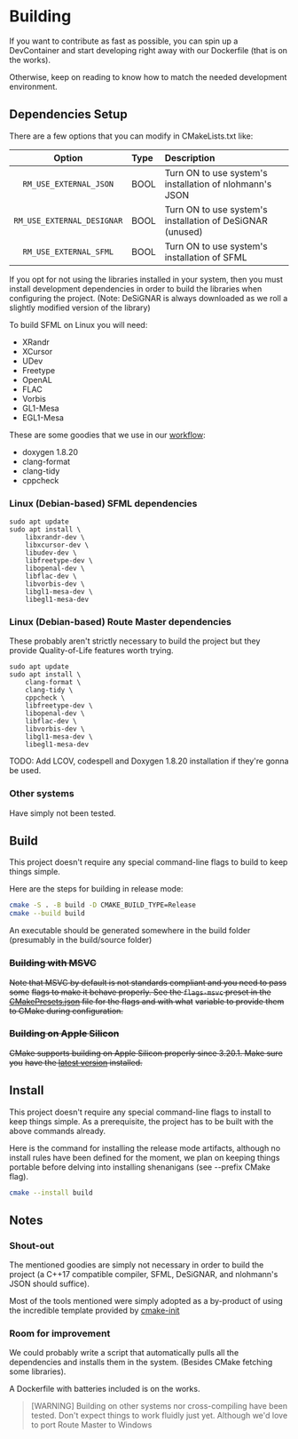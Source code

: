 # Building 

If you want to contribute as fast as possible, you can spin up a DevContainer
and start developing right away with our Dockerfile (that is on the works).

Otherwise, keep on reading to know how to match the needed development environment.

## Dependencies Setup

There are a few options that you can modify in CMakeLists.txt like:

|             Option              |      Type      |                            Description                              |
|         :-------------:         | :------------- |                          :-------------                             |
| `RM_USE_EXTERNAL_JSON`          | BOOL           | Turn ON to use system's installation of nlohmann's JSON             |
| `RM_USE_EXTERNAL_DESIGNAR`      | BOOL           | Turn ON to use system's installation of DeSiGNAR (unused)           |
| `RM_USE_EXTERNAL_SFML`          | BOOL           | Turn ON to use system's installation of SFML                        |

If you opt for not using the libraries installed in your system, then you must
install development dependencies in order to build the libraries when
configuring the project. (Note: DeSiGNAR is always downloaded as we roll a
slightly modified version of the library)

To build SFML on Linux you will need:
* XRandr
* XCursor
* UDev
* Freetype
* OpenAL
* FLAC
* Vorbis
* GL1-Mesa
* EGL1-Mesa

These are some goodies that we use in our [workflow][3]:
* doxygen 1.8.20
* clang-format
* clang-tidy
* cppcheck

### Linux (Debian-based) SFML dependencies

```shell
sudo apt update
sudo apt install \
    libxrandr-dev \
    libxcursor-dev \
    libudev-dev \
    libfreetype-dev \
    libopenal-dev \
    libflac-dev \
    libvorbis-dev \
    libgl1-mesa-dev \
    libegl1-mesa-dev
```

### Linux (Debian-based) Route Master dependencies

These probably aren't strictly necessary to build the project but they provide
Quality-of-Life features worth trying.

```shell
sudo apt update
sudo apt install \
    clang-format \
    clang-tidy \
    cppcheck \
    libfreetype-dev \
    libopenal-dev \
    libflac-dev \
    libvorbis-dev \
    libgl1-mesa-dev \
    libegl1-mesa-dev
```

TODO: Add LCOV, codespell and Doxygen 1.8.20 installation if they're gonna be
used.

### Other systems

Have simply not been tested.

## Build

This project doesn't require any special command-line flags to build to keep
things simple.

Here are the steps for building in release mode:

```sh
cmake -S . -B build -D CMAKE_BUILD_TYPE=Release
cmake --build build
```

An executable should be generated somewhere in the build folder (presumably
in the build/source folder)

### ~~Building with MSVC~~

~~Note that MSVC by default is not standards compliant and you need to pass some~~
~~flags to make it behave properly. See the `flags-msvc` preset in the~~
~~[CMakePresets.json](CMakePresets.json) file for the flags and with what~~
~~variable to provide them to CMake during configuration.~~

### ~~Building on Apple Silicon~~

~~CMake supports building on Apple Silicon properly since 3.20.1. Make sure you~~
~~have the [latest version][1] installed.~~

## Install

This project doesn't require any special command-line flags to install to keep
things simple. As a prerequisite, the project has to be built with the above
commands already.

Here is the command for installing the release mode artifacts, although no
install rules have been defined for the moment, we plan on keeping things
portable before delving into installing shenanigans (see --prefix CMake flag).

```sh
cmake --install build
```

## Notes

### Shout-out

The mentioned goodies are simply not necessary in order to build the project
(a C++17 compatible compiler, SFML, DeSiGNAR, and nlohmann's JSON should
suffice).

Most of the tools mentioned were simply adopted as a by-product of using the
incredible template provided by [cmake-init][3]

### Room for improvement

We could probably write a script that automatically pulls all the dependencies
and installs them in the system. (Besides CMake fetching some libraries).

A Dockerfile with batteries included is on the works.

> [WARNING]
> Building on other systems nor cross-compiling have been tested. Don't expect
> things to work fluidly just yet. Although we'd love to port Route Master to Windows


[1]: https://cmake.org/download/
[2]: https://cmake.org/cmake/help/latest/manual/cmake.1.html#install-a-project
[3]: https://github.com/friendlyanon/cmake-init/
